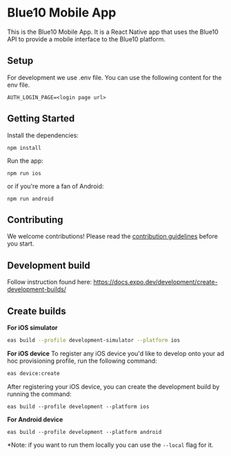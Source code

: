 # Blue10 Mobile App

This is the Blue10 Mobile App. It is a React Native app that uses the Blue10 API to provide a mobile interface to the 
Blue10 platform.

## Setup
For development we use .env file.
You can use the following content for the env file.
```
AUTH_LOGIN_PAGE=<login page url>
```

## Getting Started
Install the dependencies:

    npm install

Run the app:

    npm run ios

or if you're more a fan of Android:

    npm run android

## Contributing
We welcome contributions! Please read the [contribution guidelines](.github/CONTRIBUTING.md) before you start.

## Development build
Follow instruction found here:
https://docs.expo.dev/development/create-development-builds/


## Create builds

**For iOS simulator**
```bash
eas build --profile development-simulator --platform ios
```

**For iOS device**
To register any iOS device you'd like to develop onto your ad hoc provisioning profile, run the following command:
```bash
eas device:create
```

After registering your iOS device, you can create the development build by running the command:
```
eas build --profile development --platform ios
```

**For Android device**
```
eas build --profile development --platform android
```

*Note: if you want to run them locally you can use the `--local` flag for it.